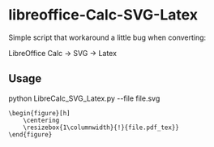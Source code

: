 # libreoffice-Calc-SVG-Latex

Simple script that workaround a little bug when converting:

LibreOffice Calc -> SVG -> Latex

## Usage
python LibreCalc_SVG_Latex.py --file file.svg

```
\begin{figure}[h]
	\centering
	\resizebox{1\columnwidth}{!}{file.pdf_tex}}
\end{figure}
```
